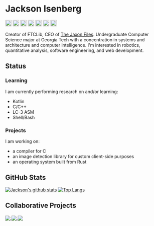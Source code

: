 # Jackson Isenberg
<img src="https://devicons.github.io/devicon/devicon.git/icons/java/java-original.svg" alt="java" width="20" height="20"/> <img src="https://devicons.github.io/devicon/devicon.git/icons/cplusplus/cplusplus-original.svg" alt="c++" width="20" height="20"/> <img src="https://devicons.github.io/devicon/devicon.git/icons/python/python-original.svg" alt="python" width="20" height="20"/> <img src="https://devicons.github.io/devicon/devicon.git/icons/rust/rust-plain.svg" alt="rust" width="20" height="20"/> <img src="https://devicons.github.io/devicon/devicon.git/icons/javascript/javascript-plain.svg" alt="js" width="20" height="20"/> <img src="https://devicons.github.io/devicon/devicon.git/icons/html5/html5-original.svg" alt="html5" width="20" height="20"/> <img src="https://devicons.github.io/devicon/devicon.git/icons/css3/css3-original.svg" alt="css3" width="20" height="20"/>

Creator of FTCLib, CEO of [The Jaxon Files](http://www.jaxonfiles.com/). Undergraduate Computer Science major at Georgia Tech with a concentration in systems and architecture and computer intelligence. I'm interested in robotics, quantitative analysis, software engineering, and web development.

## Status

### Learning
I am currently performing research on and/or learning:
* Kotlin
* C/C++
* LC-3 ASM
* Shell/Bash

### Projects
I am working on:
* a compiler for C
* an image detection library for custom client-side purposes
* an operating system built from Rust

## GitHub Stats

[![Jackson's github stats](https://github-readme-stats.vercel.app/api?username=jiceberg)](https://github.com/anuraghazra/github-readme-stats)
[![Top Langs](https://github-readme-stats.vercel.app/api/top-langs/?username=jiceberg&langs_count=9&layout=compact)](https://github.com/anuraghazra/github-readme-stats)

## Collaborative Projects
<a href="https://github.com/FTCLib/FTCLib">
  <img align="center" src="https://github-readme-stats.vercel.app/api/pin/?username=FTCLib&repo=FTCLib" />
</a>
<a href="https://github.com/The-Jaxon-Files/the_jaxon_files">
  <img align="center" src="https://github-readme-stats.vercel.app/api/pin/?username=The-Jaxon-Files&repo=jaxonfiles" />
</a>
<a href="https://github.com/Coppersource/gm0">
  <img align="center" src="https://github-readme-stats.vercel.app/api/pin/?username=Coppersource&repo=gm0" />
</a>
<!--
**JIceberg/jiceberg** is a ✨ _special_ ✨ repository because its `README.md` (this file) appears on your GitHub profile.

Here are some ideas to get you started:

- 🔭 I’m currently working on ...
- 🌱 I’m currently learning ...
- 👯 I’m looking to collaborate on ...
- 🤔 I’m looking for help with ...
- 💬 Ask me about ...
- 📫 How to reach me: ...
- 😄 Pronouns: ...
- ⚡ Fun fact: ...
-->
